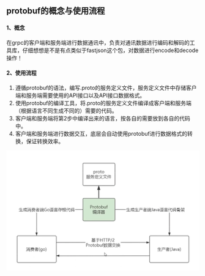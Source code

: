 ## protobuf的概念与使用流程



#### 1、概念

在grpc的客户端和服务端进行数据通讯中，负责对通讯数据进行编码和解码的工具库，仔细想想是不是有点类似于fastjson这个包，对数据进行encode和decode操作！





#### 2、使用流程

1. 遵循protobuf的语法，编写.proto的服务定义文件，服务定义文件中存储客户端和服务端需要使用的API接口以及API接口数据格式。
2. 使用protobuf的编译工具，将.proto的服务定义文件编译成客户端和服务端（根据语言不同生成不同的）需要的代码。
3. 客户端和服务端将第2步中编译出来的语言，按各自的需要放到各自的代码中。
4. 客户端和服务端进行数据交互，底层会自动使用protobuf进行数据格式的转换，保证转换效率。

![avatar](../images/WechatIMG493.jpeg)